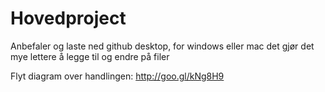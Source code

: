 Hovedproject
============
Anbefaler og laste ned github desktop, for windows eller mac det gjør det mye lettere å legge til og endre på filer

Flyt diagram over handlingen:  http://goo.gl/kNg8H9
